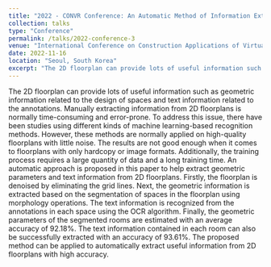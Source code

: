 ```yaml
---
title: "2022 - CONVR Conference: An Automatic Method of Information Extraction From 2D Floorplans"
collection: talks
type: "Conference"
permalink: /talks/2022-conference-3
venue: "International Conference on Construction Applications of Virtual Reality (CONVR)"
date: 2022-11-16
location: "Seoul, South Korea"
excerpt: "The 2D floorplan can provide lots of useful information such as geometric information related to the design of spaces and text information related to the annotations. ..."
---
```

The 2D floorplan can provide lots of useful information such as geometric information related to the design of spaces and text information related to the annotations. Manually extracting information from 2D floorplans is normally time-consuming and error-prone. To address this issue, there have been studies using different kinds of machine learning-based recognition methods. However, these methods are normally applied on high-quality floorplans with little noise. The results are not good enough when it comes to floorplans with only hardcopy or image formats. Additionally, the training process requires a large quantity of data and a long training time. An automatic approach is proposed in this paper to help extract geometric parameters and text information from 2D floorplans. Firstly, the floorplan is denoised by eliminating the grid lines. Next, the geometric information is extracted based on the segmentation of spaces in the floorplan using morphology operations. The text information is recognized from the annotations in each space using the OCR algorithm. Finally, the geometric parameters of the segmented rooms are estimated with an average accuracy of 92.18%. The text information contained in each room can also be successfully extracted with an accuracy of 93.61%. The proposed method can be applied to automatically extract useful information from 2D floorplans with high accuracy.

